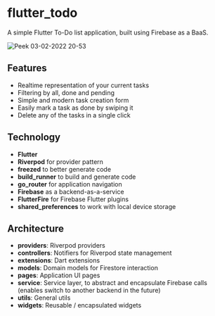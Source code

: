 # flutter_todo

A simple Flutter To-Do list application, built using Firebase as a BaaS.

![Peek 03-02-2022 20-53](https://user-images.githubusercontent.com/29544679/152448845-d47df717-d3dd-4ef0-8934-86a7ce29e8f9.gif)

## Features

- Realtime representation of your current tasks
- Filtering by all, done and pending
- Simple and modern task creation form
- Easily mark a task as done by swiping it
- Delete any of the tasks in a single click

## Technology

- **Flutter**
- **Riverpod** for provider pattern
- **freezed** to better generate code
- **build_runner** to build and generate code
- **go_router** for application navigation 
- **Firebase** as a backend-as-a-service
- **FlutterFire** for Firebase Flutter plugins
- **shared_preferences** to work with local device storage

## Architecture

- **providers**: Riverpod providers
- **controllers**: Notifiers for Riverpod state management
- **extensions**: Dart extensions
- **models**: Domain models for Firestore interaction
- **pages**: Application UI pages
- **service**: Service layer, to abstract and encapsulate Firebase calls (enables switch to another backend in the future)
- **utils**: General utils 
- **widgets**: Reusable / encapsulated widgets
